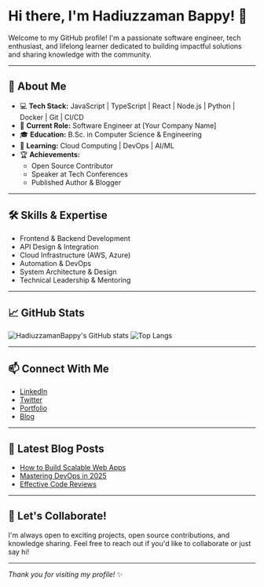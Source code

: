 # Hi there, I'm Hadiuzzaman Bappy! 👋

Welcome to my GitHub profile! I'm a passionate software engineer, tech enthusiast, and lifelong learner dedicated to building impactful solutions and sharing knowledge with the community.

---

## 🚀 About Me

- 💻 **Tech Stack:** JavaScript | TypeScript | React | Node.js | Python | Docker | Git | CI/CD
- 🏢 **Current Role:** Software Engineer at [Your Company Name]
- 🎓 **Education:** B.Sc. in Computer Science & Engineering
- 🌱 **Learning:** Cloud Computing | DevOps | AI/ML
- 🏆 **Achievements:**
  - Open Source Contributor
  - Speaker at Tech Conferences
  - Published Author & Blogger

---

## 🛠️ Skills & Expertise

- Frontend & Backend Development
- API Design & Integration
- Cloud Infrastructure (AWS, Azure)
- Automation & DevOps
- System Architecture & Design
- Technical Leadership & Mentoring

---

## 📈 GitHub Stats

![HadiuzzamanBappy's GitHub stats](https://github-readme-stats.vercel.app/api?username=HadiuzzamanBappy&show_icons=true&theme=radical)
![Top Langs](https://github-readme-stats.vercel.app/api/top-langs/?username=HadiuzzamanBappy&layout=compact&theme=radical)

---

## 📫 Connect With Me

- [LinkedIn](https://linkedin.com/in/hadiuzzamanbappy)
- [Twitter](https://twitter.com/hadiuzzamanbap)
- [Portfolio](https://your-portfolio.com)
- [Blog](https://your-blog.com)

---

## 📝 Latest Blog Posts
<!-- BLOG-POST-LIST:START -->
- [How to Build Scalable Web Apps](https://your-blog.com/scalable-web-apps)
- [Mastering DevOps in 2025](https://your-blog.com/devops-2025)
- [Effective Code Reviews](https://your-blog.com/code-reviews)
<!-- BLOG-POST-LIST:END -->

---

## 🤝 Let's Collaborate!

I'm always open to exciting projects, open source contributions, and knowledge sharing. Feel free to reach out if you'd like to collaborate or just say hi!

---

*Thank you for visiting my profile!* ✨
